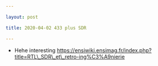 ```yaml
---

layout: post

title: 2020-04-02 433 plus SDR

---
```



-   Hehe interesting
    https://ensiwiki.ensimag.fr/index.php?title=RTL\_SDR\_et\_retro-ing%C3%A9nierie

